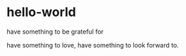 # hello-world


have something to be grateful for 

have something to love, have something to look forward to.


